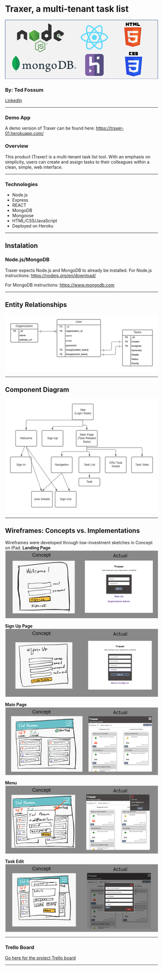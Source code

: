 # Traxer, a multi-tenant task list
![Traxer Tech Logos](./Traxer_Tech_Logos.png)

### By: Ted Fossum
[LinkedIn](https://www.linkedin.com/in/tedfossum/)
***
### Demo App
A demo version of Traxer can be found here:
https://traxer-01.herokuapp.com/

### Overview
This product (Traxer) is a multi-tenant task list tool. With an emphasis on simplicity, users can create and assign tasks to their colleagues within a clean, simple, web interface.
***

### Technologies
* Node.js
* Express
* REACT
* MongoDB
* Mongoose
* HTML/CSS/JavaScript
* Deployed on Heroku
***
## Instalation
### Node.js/MongoDB
Traxer expects Node.js and MongoDB to already be installed.
For Node.js instructions:
https://nodejs.org/en/download/

For MongoDB instructions:
https://www.mongodb.com

***
## Entity Relationships
![ER Diagram](./ER_Diagram.png)
***
## Component Diagram
![Component Diagram](./Component_Diagram.png)
***

## Wireframes: Concepts vs. Implementations
Wireframes were developed through low-investment sketches in Concept on iPad.
**Landing Page**
![Landing Page](./Traxer_SignIn.png)

**Sign Up Page**
![SignUp Page](./Traxer_SignUp.png)

**Main Page**
![Main Page](./Traxer_Main.png)

**Menu**
![Profile Menu](./Traxer_Menu.png)

**Task Edit**
![Task Edit](./Traxer_TaskEdit.png)
***

### Trello Board
[Go here for the project Trello board](https://trello.com/b/9DC9kJnL/multi-tenant-task-list)
***




